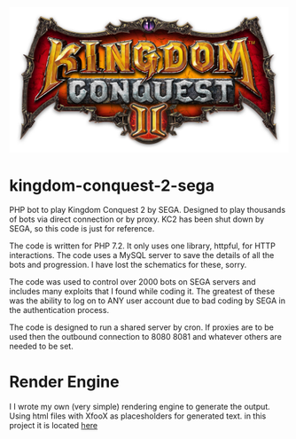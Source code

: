 ![KC2](https://github.com/Trip69/kingdom-conquest-2-sega/blob/main/source/interface/images/kc2.jpg?raw=true)
# kingdom-conquest-2-sega
PHP bot to play Kingdom Conquest 2 by SEGA. Designed to play thousands of bots via direct connection or by proxy. KC2 has been shut down by SEGA, so this code is just for reference.

The code is written for PHP 7.2. It only uses one library, httpful, for HTTP interactions.
The code uses a MySQL server to save the details of all the bots and progression. I have lost the schematics for these, sorry.

The code was used to control over 2000 bots on SEGA servers and includes many exploits that I found while coding it. The greatest of these was the ability to log on to ANY user account due to bad coding by SEGA in the authentication process.

 The code is designed to run a shared server by cron. If proxies are to be used then the outbound connection to 8080 8081 and  whatever others are needed to be set.
 
 # Render Engine
 
 I I wrote my own (very simple) rendering engine to generate the output. Using html files with XfooX as placesholders for generated text.
 in this project it is located [here](source/interface/include/template.php)
